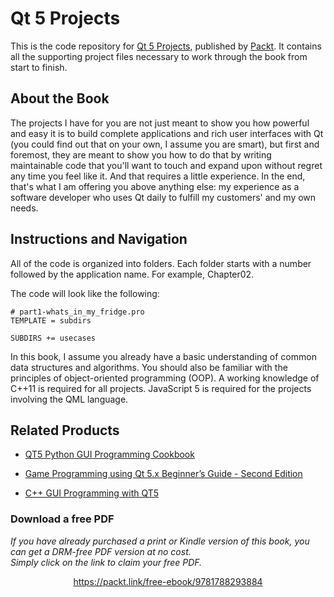 # Qt 5 Projects
This is the code repository for [Qt 5 Projects](https://www.packtpub.com/application-development/qt-5-projects?utm_source=github&utm_medium=repository&utm_campaign=9781788293884), published by [Packt](https://www.packtpub.com/?utm_source=github). It contains all the supporting project files necessary to work through the book from start to finish.
## About the Book
The projects I have for you are not just meant to show you how powerful and easy it is to build complete applications and rich user interfaces with Qt (you could find out that on your own, I assume you are smart), but first and foremost, they are meant to show you how to do that by writing maintainable code that you'll want to touch and expand upon without regret any time you feel like it. And that requires a little experience. In the end, that's what I am offering you above anything else: my experience as a software developer who uses Qt daily to fulfill my customers' and my own needs.
## Instructions and Navigation
All of the code is organized into folders. Each folder starts with a number followed by the application name. For example, Chapter02.



The code will look like the following:
```
# part1-whats_in_my_fridge.pro
TEMPLATE = subdirs

SUBDIRS += usecases
```

In this book, I assume you already have a basic understanding of common data structures and algorithms. You should also be familiar with the principles of object-oriented programming (OOP). A working knowledge of C++11 is required for all projects. JavaScript 5 is required for the projects involving the QML language.

## Related Products
* [QT5 Python GUI Programming Cookbook](https://www.packtpub.com/application-development/qt5-python-gui-programming-cookbook?utm_source=github&utm_medium=repository&utm_campaign=9781788831000)

* [Game Programming using Qt 5.x Beginner’s Guide - Second Edition](https://www.packtpub.com/big-data-and-business-intelligence/game-programming-using-qt-beginners-guide-second-edition?utm_source=github&utm_medium=repository&utm_campaign=9781788399999)

* [C++ GUI Programming with QT5](https://www.packtpub.com/application-development/c-gui-programming-qt5?utm_source=github&utm_medium=repository&utm_campaign=9781788397827)
### Download a free PDF

 <i>If you have already purchased a print or Kindle version of this book, you can get a DRM-free PDF version at no cost.<br>Simply click on the link to claim your free PDF.</i>
<p align="center"> <a href="https://packt.link/free-ebook/9781788293884">https://packt.link/free-ebook/9781788293884 </a> </p>